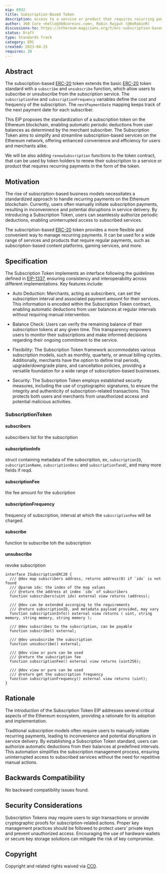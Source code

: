 ```yaml
---
eip: 6932
title: Subscription-Based Token
description: access to a service or product that requires recurring payments.
author: 360 Core <hello@360coreinc.com>, Robin Rajput (@0xRobinR)
discussions-to: https://ethereum-magicians.org/t/erc-subscription-based-erc20-token/13964
status: Draft
type: Standards Track
category: ERC
created: 2023-04-25
requires: 20
---
```


## Abstract

The subscription-based [ERC-20](./eip-20.md) token extends the basic [ERC-20](./eip-20.md) token standard with a `subscribe` and `unsubscribe` function, which allow users to subscribe or unsubscribe from the subscription service. The `subscriptionFee` and `subscriptionFrequency` variables define the cost and frequency of the subscription. The `nextPaymentDate` mapping keeps track of the next payment date for each subscriber.

This EIP proposes the standardization of a subscription token on the Ethereum blockchain, enabling automatic periodic deductions from user balances as determined by the merchant subscriber. The Subscription Token aims to simplify and streamline subscription-based services on the Ethereum network, offering enhanced convenience and efficiency for users and merchants alike.

We will be also adding `renewSubscription` functions to the token contract, that can be used by token holders to renew their subscription to a service or product that requires recurring payments in the form of the token.

## Motivation
The rise of subscription-based business models necessitates a standardized approach to handle recurring payments on the Ethereum blockchain. Currently, users often manually initiate subscription payments, resulting in inconvenience and potential disruptions in service delivery. By introducing a Subscription Token, users can seamlessly authorize periodic deductions, enabling uninterrupted access to subscribed services.

The subscription-based [ERC-20](./eip-20.md) token provides a more flexible and convenient way to manage recurring payments. It can be used for a wide range of services and products that require regular payments, such as subscription-based content platforms, gaming services, and more.

## Specification

The Subscription Token implements an interface following the guidelines defined in [EIP-1337](./eip-1337.md), ensuring consistency and interoperability across different implementations. Key features include:

- Auto Deduction: Merchants, acting as subscribers, can set the subscription interval and associated payment amount for their services. This information is encoded within the Subscription Token contract, enabling automatic deductions from user balances at regular intervals without requiring manual intervention.

- Balance Check: Users can verify the remaining balance of their subscription tokens at any given time. This transparency empowers users to monitor their subscriptions and make informed decisions regarding their ongoing commitment to the service.

- Flexibility: The Subscription Token framework accommodates various subscription models, such as monthly, quarterly, or annual billing cycles. Additionally, merchants have the option to define trial periods, upgrade/downgrade plans, and cancellation policies, providing a versatile foundation for a wide range of subscription-based businesses.

- Security: The Subscription Token employs established security measures, including the use of cryptographic signatures, to ensure the integrity and authenticity of subscription-related transactions. This protects both users and merchants from unauthorized access and potential malicious activities.

### SubscriptionToken

#### subscribers

subscribers list for the subscription

#### subscriptionInfo

struct containing metadata of the subscription, ex, `subscriptionID`, `subscriptionName`, `subscriptionDesc` and `subscriptionTandC`, and many more fields if reqd.

#### subscriptionFee

the fee amount for the subcription

#### subscriptionFrequency

frequency of subscription, interval at which the `subscriptionFee` will be charged.

#### subscribe

function to subscribe toh the subscription

#### unsubscribe

revoke subscription

```solidity
interface ISubscriptionERC20 {
  /// @dev map subscribers address, returns address(0) if `idx` is not found
  /// @param idx: the index of the map values
  /// @return the address at index `idx` of subscribers
  function subscribers(uint idx) external view returns (address);

  /// @dev can be extended accorging to the requirements
  /// @return subscriptionID, and metadata payload provided, may vary
  function subscriptionInfo() external view returns ( uint, string memory, string memory, string memory );

  /// @dev subscribes to the subscription, can be payable
  function subscribe() external;

  /// @dev unsubscribe the subscription
  function unsubscribe() external;

  /// @dev view or pure can be used
  /// @return the subscription fee
  function subscriptionFee() external view returns (uint256);

  /// @dev view or pure can be used
  /// @return get the subscription frequency
  function subscriptionFrequency() external view returns (uint);
}
```

## Rationale

The introduction of the Subscription Token EIP addresses several critical aspects of the Ethereum ecosystem, providing a rationale for its adoption and implementation.

Traditional subscription models often require users to manually initiate recurring payments, leading to inconvenience and potential disruptions in service delivery. By establishing a Subscription Token standard, users can authorize automatic deductions from their balances at predefined intervals. This automation simplifies the subscription management process, ensuring uninterrupted access to subscribed services without the need for repetitive manual actions.

## Backwards Compatibility

No backward compatibility issues found.

## Security Considerations

Subscription Tokens may require users to sign transactions or provide cryptographic proofs for subscription-related actions. Proper key management practices should be followed to protect users' private keys and prevent unauthorized access. Encouraging the use of hardware wallets or secure key storage solutions can mitigate the risk of key compromise.

## Copyright

Copyright and related rights waived via [CC0](../LICENSE.md).
